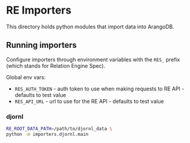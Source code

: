 # RE Importers

This directory holds python modules that import data into ArangoDB.

## Running importers

Configure importers through environment variables with the `RES_` prefix (which stands for Relation Engine Spec).

Global env vars:

* `RES_AUTH_TOKEN` - auth token to use when making requests to RE API - defaults to test value
* `RES_API_URL` - url to use for the RE API - defaults to test value

### djornl

```sh
RE_ROOT_DATA_PATH=/path/to/djornl_data \
python -m importers.djornl.main
```
